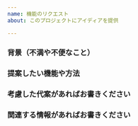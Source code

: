 ```yaml
---
name: 機能のリクエスト
about: このプロジェクトにアイディアを提供

---
```


<!-- この入力欄のテキストを記入する前にお読みください。
必要なファイルの提供方法などについて下記の説明をご確認ください。
必要な情報がない場合はチケット(issue)をクローズすることがあります。
https://github.com/nvaccess/nvda/blob/master/devDocs/githubIssueTemplateExplanationAndExamples.md
NVDA の行動規範 https://github.com/nvdajp/nvdajp/wiki/CODE_OF_CONDUCT を確認してください。チケットの作成、コメント、プルリクエストの作成などにおいて遵守してください。

以下の各質問とセクションは、複数のハッシュ記号（#）で始まります。「例」を削除してください。空白の行に回答と情報を記入してください。
-->

### 背景（不満や不便なこと）

### 提案したい機能や方法

### 考慮した代案があればお書きください

### 関連する情報があればお書きください
